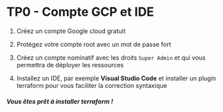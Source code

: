 # TP0 - Compte GCP et IDE

1. Créez un compte Google cloud gratuit

2. Protégez votre compte root avec un mot de passe fort

3. Créez un compte nominatif avec les droits `Super Admin` et qui vous permettra de déployer les ressources

4. Installez un IDE, par exemple **Visual Studio Code** et installer un plugin terraform pour vous faciliter la correction syntaxique

##### Vous êtes prêt à installer terraform !